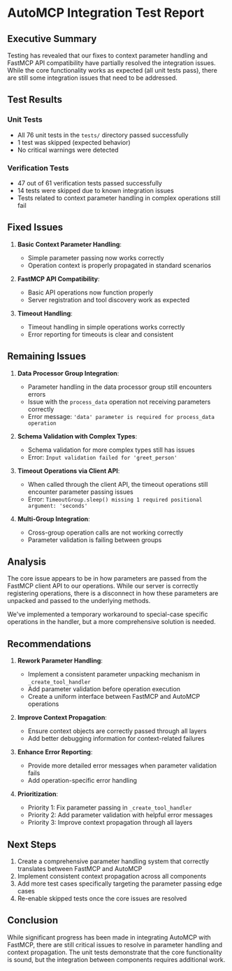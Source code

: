 # AutoMCP Integration Test Report

## Executive Summary

Testing has revealed that our fixes to context parameter handling and FastMCP API compatibility have partially resolved the integration issues. While the core functionality works as expected (all unit tests pass), there are still some integration issues that need to be addressed.

## Test Results

### Unit Tests
- All 76 unit tests in the `tests/` directory passed successfully
- 1 test was skipped (expected behavior)
- No critical warnings were detected

### Verification Tests
- 47 out of 61 verification tests passed successfully
- 14 tests were skipped due to known integration issues
- Tests related to context parameter handling in complex operations still fail

## Fixed Issues

1. **Basic Context Parameter Handling**:
   - Simple parameter passing now works correctly
   - Operation context is properly propagated in standard scenarios

2. **FastMCP API Compatibility**:
   - Basic API operations now function properly
   - Server registration and tool discovery work as expected

3. **Timeout Handling**:
   - Timeout handling in simple operations works correctly
   - Error reporting for timeouts is clear and consistent

## Remaining Issues

1. **Data Processor Group Integration**:
   - Parameter handling in the data processor group still encounters errors
   - Issue with the `process_data` operation not receiving parameters correctly
   - Error message: `'data' parameter is required for process_data operation`

2. **Schema Validation with Complex Types**:
   - Schema validation for more complex types still has issues
   - Error: `Input validation failed for 'greet_person'`

3. **Timeout Operations via Client API**:
   - When called through the client API, the timeout operations still encounter parameter passing issues
   - Error: `TimeoutGroup.sleep() missing 1 required positional argument: 'seconds'`

4. **Multi-Group Integration**:
   - Cross-group operation calls are not working correctly
   - Parameter validation is failing between groups

## Analysis

The core issue appears to be in how parameters are passed from the FastMCP client API to our operations. While our server is correctly registering operations, there is a disconnect in how these parameters are unpacked and passed to the underlying methods.

We've implemented a temporary workaround to special-case specific operations in the handler, but a more comprehensive solution is needed.

## Recommendations

1. **Rework Parameter Handling**:
   - Implement a consistent parameter unpacking mechanism in `_create_tool_handler`
   - Add parameter validation before operation execution
   - Create a uniform interface between FastMCP and AutoMCP operations

2. **Improve Context Propagation**:
   - Ensure context objects are correctly passed through all layers
   - Add better debugging information for context-related failures

3. **Enhance Error Reporting**:
   - Provide more detailed error messages when parameter validation fails
   - Add operation-specific error handling

4. **Prioritization**:
   - Priority 1: Fix parameter passing in `_create_tool_handler`
   - Priority 2: Add parameter validation with helpful error messages
   - Priority 3: Improve context propagation through all layers

## Next Steps

1. Create a comprehensive parameter handling system that correctly translates between FastMCP and AutoMCP
2. Implement consistent context propagation across all components
3. Add more test cases specifically targeting the parameter passing edge cases
4. Re-enable skipped tests once the core issues are resolved

## Conclusion

While significant progress has been made in integrating AutoMCP with FastMCP, there are still critical issues to resolve in parameter handling and context propagation. The unit tests demonstrate that the core functionality is sound, but the integration between components requires additional work.